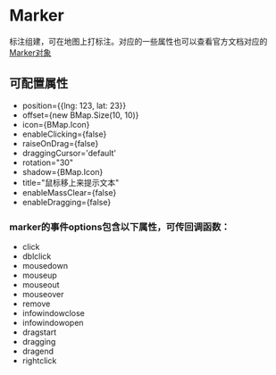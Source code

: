 # Marker
标注组建，可在地图上打标注。对应的一些属性也可以查看官方文档对应的[Marker对象](http://lbsyun.baidu.com/cms/jsapi/reference/jsapi_reference.html#a3b2)

## 可配置属性
- position={{lng: 123, lat: 23}}
- offset={new BMap.Size(10, 10)}
- icon={BMap.Icon}
- enableClicking={false}
- raiseOnDrag={false}
- draggingCursor='default'
- rotation="30"
- shadow={BMap.Icon}
- title="鼠标移上来提示文本"
- enableMassClear={false}
- enableDragging={false}

### marker的事件options包含以下属性，可传回调函数：
- click 
- dblclick 
- mousedown
- mouseup
- mouseout
- mouseover
- remove
- infowindowclose
- infowindowopen
- dragstart
- dragging
- dragend
- rightclick
